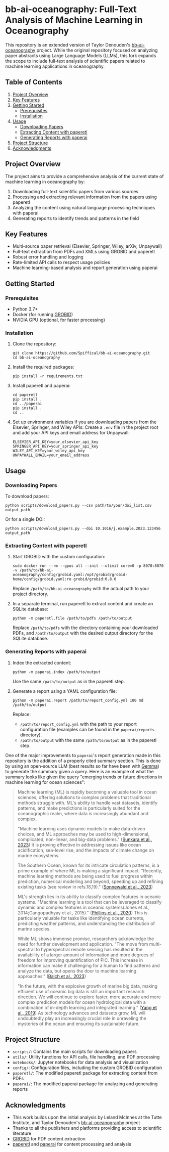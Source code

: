 # bb-ai-oceanography: Full-Text Analysis of Machine Learning in Oceanography

This repository is an extended version of Taylor Denouden's [bb-ai-oceanography](https://github.com/taylordenouden/bb-ai-oceanography) project. While the original repository focused on analyzing paper abstracts using Large Language Models (LLMs), this fork expands the scope to include full-text analysis of scientific papers related to machine learning applications in oceanography.

## Table of Contents

1. [Project Overview](#project-overview)
2. [Key Features](#key-features)
3. [Getting Started](#getting-started)
   - [Prerequisites](#prerequisites)
   - [Installation](#installation)
4. [Usage](#usage)
   - [Downloading Papers](#downloading-papers)
   - [Extracting Content with paperetl](#extracting-content-with-paperetl)
   - [Generating Reports with paperai](#generating-reports-with-paperai)
5. [Project Structure](#project-structure)
6. [Acknowledgments](#acknowledgments)

## Project Overview

The project aims to provide a comprehensive analysis of the current state of machine learning in oceanography by:

1. Downloading full-text scientific papers from various sources
2. Processing and extracting relevant information from the papers using paperetl
3. Analyzing the content using natural language processing techniques with paperai
4. Generating reports to identify trends and patterns in the field

## Key Features

- Multi-source paper retrieval (Elsevier, Springer, Wiley, arXiv, Unpaywall)
- Full-text extraction from PDFs and XMLs using GROBID and paperetl
- Robust error handling and logging
- Rate-limited API calls to respect usage policies
- Machine learning-based analysis and report generation using paperai

## Getting Started

### Prerequisites

- Python 3.7+
- Docker (for running [GROBID](https://github.com/kermitt2/grobid))
- NVIDIA GPU (optional, for faster processing)

### Installation

1. Clone the repository:
   ```
   git clone https://github.com/Spiffical/bb-ai-oceanography.git
   cd bb-ai-oceanography
   ```

2. Install the required packages:
   ```
   pip install -r requirements.txt
   ```

3. Install paperetl and paperai:
   ```
   cd paperetl
   pip install .
   cd ../paperai
   pip install .
   cd ..
   ```

4. Set up environment variables if you are downloading papers from the Elsevier, Springer, and Wiley APIs:
   Create a `.env` file in the project root and add your API keys and email address for Unpaywall:
   ```
   ELSEVIER_API_KEY=your_elsevier_api_key
   SPRINGER_API_KEY=your_springer_api_key
   WILEY_API_KEY=your_wiley_api_key
   UNPAYWALL_EMAIL=your_email_address
   ```

## Usage

### Downloading Papers

To download papers:

```
python scripts/download_papers.py --csv path/to/your/doi_list.csv output_path
```

Or for a single DOI:

```
python scripts/download_papers.py --doi 10.1016/j.example.2023.123456 output_path
```

### Extracting Content with paperetl

1. Start GROBID with the custom configuration:

   ```
   sudo docker run --rm --gpus all --init --ulimit core=0 -p 8070:8070 -v /path/to/bb-ai-oceanography/config/grobid.yaml:/opt/grobid/grobid-home/config/grobid.yaml:ro grobid/grobid:0.8.0
   ```

   Replace `/path/to/bb-ai-oceanography` with the actual path to your project directory.

2. In a separate terminal, run paperetl to extract content and create an SQLite database:

   ```
   python -m paperetl.file /path/to/pdfs /path/to/output
   ```

   Replace `/path/to/pdfs` with the directory containing your downloaded PDFs, and `/path/to/output` with the desired output directory for the SQLite database.

### Generating Reports with paperai

1. Index the extracted content:

   ```
   python -m paperai.index /path/to/output
   ```
   
   Use the same `/path/to/output` as in the paperetl step.



2. Generate a report using a YAML configuration file:

   ```
   python -m paperai.report /path/to/report_config.yml 100 md /path/to/output
   ```

   Replace:
   -  `/path/to/report_config.yml` with the path to your report configuration file (examples can be found in the `paperai/reports` directory).
   - `/path/to/output` with the same `/path/to/output` as in the paperetl step.

One of the major improvements to `paperai`'s report generation made in this repository is the addition of a properly cited summary section. This is done by using an open-source LLM (best results so far have been with [Gemma](https://github.com/gemma-ai/gemma)) to generate the summary given a query. Here is an example of what the summary looks like given the query "emerging trends or future directions in machine learning for ocean sciences":

> Machine learning (ML) is rapidly becoming a valuable tool in ocean sciences, offering solutions to complex problems that traditional methods struggle with. ML's ability to handle vast datasets, identify patterns, and make predictions is particularly suited for the oceanographic realm, where data is increasingly abundant and complex.  
> 
> "Machine learning uses dynamic models to make data-driven choices, and ML approaches may be used to high-dimensional, complicated, non-linear, and big-data problems." ([Sunkara et al., 2023](https://doi.org/10.3389/fmars.2023.1075822))  It is proving effective in addressing issues like ocean acidification, sea-level rise, and the impacts of climate change on marine ecosystems.  
> 
> The Southern Ocean, known for its intricate circulation patterns, is a prime example of where ML is making a significant impact. "Recently, machine learning methods are being used to fuel progress within prediction, numerical modelling and beyond, speeding up and refining existing tasks (see review in refs.18,19)." ([Sonnewald et al., 2023](https://doi.org/10.1038/s43247-023-00793-7))  
> 
> ML's strength lies in its ability to classify complex features in oceanic systems. "Machine learning is a tool that can be leveraged to classify dynamic and complex features in oceanic systems(Jones et al., 2014;Gangopadhyay et al., 2015)." ([Phillips et al., 2020](https://doi.org/10.3389/fmars.2020.00365)) This is particularly valuable for tasks like identifying ocean currents, predicting weather patterns, and understanding the distribution of marine species.
> 
> While ML shows immense promise, researchers acknowledge the need for further development and application. "The move from multi-spectral to hyperspectral remote sensing has resulted in the availability of a larger amount of information and more degrees of freedom for improving quantification of PIC. This increase in information can make it challenging for a human to find patterns and analyze the data, but opens the door to machine learning approaches." ([Balch et al., 2023](https://doi.org/10.1016/j.earscirev.2023.104363)) 
> 
> "In the future, with the explosive growth of marine big data, making efficient use of oceanic big data is still an important research direction. We will continue to explore faster, more accurate and more complex prediction models for ocean hydrological data with a combination of in-depth learning and integrated learning." ([Yang et al., 2019](https://doi.org/10.3390/s19071562)) As technology advances and datasets grow, ML will undoubtedly play an increasingly crucial role in unraveling the mysteries of the ocean and ensuring its sustainable future.

## Project Structure

- `scripts/`: Contains the main scripts for downloading papers
- `utils/`: Utility functions for API calls, file handling, and PDF processing
- `notebooks/`: Jupyter notebooks for data analysis and visualization
- `config/`: Configuration files, including the custom GROBID configuration
- `paperetl/`: The modified paperetl package for extracting content from PDFs
- `paperai/`: The modified paperai package for analyzing and generating reports

## Acknowledgments

- This work builds upon the initial analysis by Leland McInnes at the Tutte Institute, and Taylor Denouden's [bb-ai-oceanography](https://github.com/taylordenouden/bb-ai-oceanography) project
- Thanks to all the publishers and platforms providing access to scientific literature
- [GROBID](https://github.com/kermitt2/grobid) for PDF content extraction
- [paperetl](https://github.com/neuml/paperetl) and [paperai](https://github.com/neuml/paperai) for content processing and analysis
